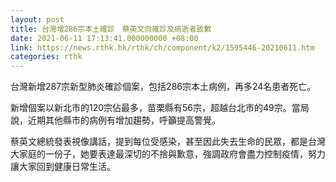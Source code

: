 ```yaml
---
layout: post
title: 台灣增286宗本土確診　蔡英文向確診及病逝者致歉
date: 2021-06-11 17:13:41.000000000 +08:00
link: https://news.rthk.hk/rthk/ch/component/k2/1595446-20210611.htm
categories: rthk
---
```


台灣新增287宗新型肺炎確診個案，包括286宗本土病例，再多24名患者死亡。

新增個案以新北市的120宗佔最多，苗栗縣有56宗，超越台北市的49宗。當局說，近期其他縣市的病例有增加趨勢，呼籲提高警覺。

蔡英文總統發表視像講話，提到每位受感染，甚至因此失去生命的民眾，都是台灣大家庭的一份子，她要表達最深切的不捨與歉意，強調政府會盡力控制疫情，努力讓大家回到健康日常生活。
